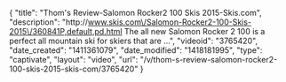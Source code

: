 {
    "title": "Thom's Review-Salomon Rocker2 100 Skis 2015-Skis.com",
    "description": "http:\/\/www.skis.com\/Salomon-Rocker2-100-Skis-2015\/360841P,default,pd.html The all new Salomon Rocker 2 100 is a perfect all mountain ski for skiers that are ...",
    "videoid": "3765420",
    "date_created": "1411361079",
    "date_modified": "1418181995",
    "type": "captivate",
    "layout": "video",
    "url": "\/v\/thom-s-review-salomon-rocker2-100-skis-2015-skis-com\/3765420"
}